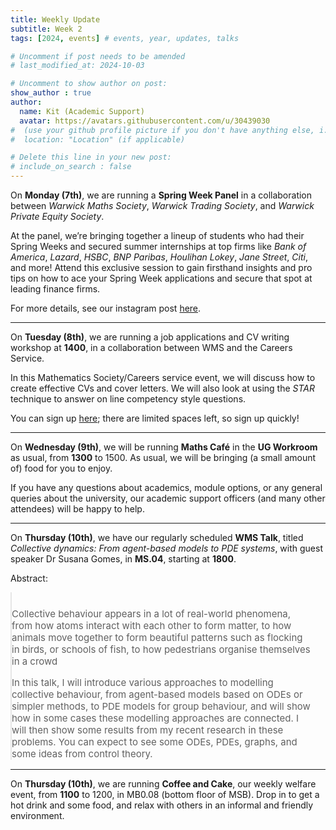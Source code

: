 ```yaml
---
title: Weekly Update
subtitle: Week 2
tags: [2024, events] # events, year, updates, talks

# Uncomment if post needs to be amended
# last_modified_at: 2024-10-03

# Uncomment to show author on post:
show_author : true
author:
  name: Kit (Academic Support)
  avatar: https://avatars.githubusercontent.com/u/30439030
#  (use your github profile picture if you don't have anything else, i.e. https://avatars.githubusercontent.com/u/30439030)
#  location: "Location" (if applicable)

# Delete this line in your new post:
# include_on_search : false
---
```


On **Monday (7th)**, we are running a **Spring Week Panel** in a collaboration between *Warwick Maths Society*, *Warwick Trading Society*, and *Warwick Private Equity Society*.

At the panel, we’re bringing together a lineup of students who had their Spring Weeks and secured summer internships at top firms like *Bank of America*, *Lazard*, *HSBC*, *BNP Paribas*, *Houlihan Lokey*, *Jane Street*, *Citi*, and more! Attend this exclusive session to gain firsthand insights and pro tips on how to ace your Spring Week applications and secure that spot at leading finance firms.

For more details, see our instagram post [here](https://www.instagram.com/p/DAvdIaUAhko).

---

On **Tuesday (8th)**, we are running a job applications and CV writing workshop at **1400**, in a collaboration between WMS and the Careers Service.

In this Mathematics Society/Careers service event, we will discuss how to create effective CVs and cover letters. We will also look at using the *STAR* technique to answer on line competency style questions.

You can sign up [here](https://myadvantage.warwick.ac.uk/students/events/Detail/3494331); there are limited spaces left, so sign up quickly!

---

On **Wednesday (9th)**, we will be running **Maths Café** in the **UG Workroom** as usual, from **1300** to 1500. As usual, we will be bringing (a small amount of) food for you to enjoy.

If you have any questions about academics, module options, or any general queries about the university, our academic support officers (and many other attendees) will be happy to help.

---

On **Thursday (10th)**, we have our regularly scheduled **WMS Talk**, titled *Collective dynamics: From agent-based models to PDE systems*, with guest speaker  Dr Susana Gomes, in **MS.04**, starting at **1800**.


<style>
blockquote {
    padding: 10px 20px 0 0;
    margin: 0 0 0 0;
    font-size: 15px;
}
</style>

Abstract:
> Collective behaviour appears in a lot of real-world phenomena, from how atoms interact with each other to form matter, to how animals move together to form beautiful patterns such as flocking in birds, or schools of fish, to how pedestrians organise themselves in a crowd
>
> In this talk, I will introduce various approaches to modelling collective behaviour, from agent-based models based on ODEs or simpler methods, to PDE models for group behaviour, and will show how in some cases these modelling approaches are connected. I will then show some results from my recent research in these problems. You can expect to see some ODEs, PDEs, graphs, and some ideas from control theory.

---

On **Thursday (10th)**, we are running **Coffee and Cake**, our weekly welfare event, from **1100** to 1200, in MB0.08 (bottom floor of MSB). Drop in to get a hot drink and some food, and relax with others in an informal and friendly environment.
